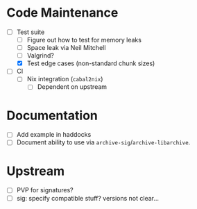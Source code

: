 # Code Maintenance
- [ ] Test suite
  - [ ] Figure out how to test for memory leaks
  - [ ] Space leak via Neil Mitchell
  - [ ] Valgrind?
  - [x] Test edge cases (non-standard chunk sizes)
- [ ] CI
  - [ ] Nix integration (`cabal2nix`)
    - [ ] Dependent on upstream
# Documentation
- [ ] Add example in haddocks
- [ ] Document ability to use via `archive-sig`/`archive-libarchive`.
# Upstream
- [ ] PVP for signatures?
- [ ] sig: specify compatible stuff? versions not clear...
